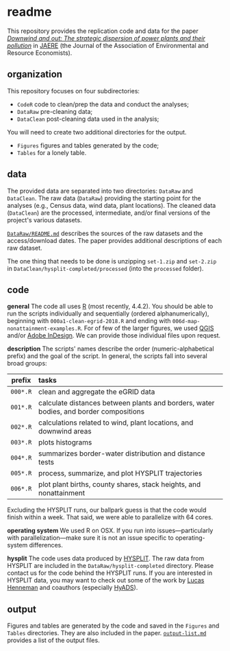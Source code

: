 # readme

This repository provides the replication code and data for the paper [*Downwind and out: The strategic dispersion of power plants and their pollution*](https://edrub.in/Papers/draft-plant-locations.pdf) in [JAERE](https://www.journals.uchicago.edu/toc/jaere/current) (the Journal of the Association of Environmental and Resource Economists).

## organization

This repository focuses on four subdirectories:

- `CodeR` code to clean/prep the data and conduct the analyses;
- `DataRaw` pre-cleaning data;
- `DataClean` post-cleaning data used in the analysis;

You will need to create two additional directories for the output.

- `Figures` figures and tables generated by the code;
- `Tables` for a lonely table.

## data

The provided data are separated into two directories: `DataRaw` and `DataClean`. The raw data (`DataRaw`) providing the starting point for the analyses (e.g., Census data, wind data, plant locations). The cleaned data (`DataClean`) are the processed, intermediate, and/or final versions of the project's various datasets.

[`DataRaw/README.md`](DataRaw) describes the sources of the raw datasets and the access/download dates. The paper provides additional descriptions of each raw dataset.

The one thing that needs to be done is unzipping `set-1.zip` and `set-2.zip` in `DataClean/hysplit-completed/processed` (into the `processed` folder).

## code 

**general** The code all uses [R](https://cran.r-project.org/) (most recently, 4.4.2). You should be able to run the scripts individually and sequentially (ordered alphanumerically), beginning with `000a1-clean-egrid-2018.R` and ending with `006d-map-nonattainment-examples.R`. For of few of the larger figures, we used [QGIS](https://www.qgis.org/) and/or [Adobe InDesign](https://www.adobe.com/products/indesign.html). We can provide those individual files upon request.

**description** The scripts' names describe the order (numeric-alphabetical prefix) and the goal of the script. In general, the scripts fall into several broad groups:

| prefix | tasks |
|:---:|:---|
| `000*.R` | clean and aggregate the eGRID data |
| `001*.R` | calculate distances between plants and borders, water bodies, and border compositions |
| `002*.R` | calculations related to wind, plant locations, and downwind areas |
| `003*.R` | plots histograms |
| `004*.R` | summarizes border-water distribution and distance tests |
| `005*.R` | process, summarize, and plot HYSPLIT trajectories |
| `006*.R` | plot plant births, county shares, stack heights, and nonattainment |

Excluding the HYSPLIT runs, our ballpark guess is that the code would finish within a week. That said, we were able to parallelize with 64 cores.

**operating system** We used R on OSX. If you run into issues—particularly with parallelization—make sure it is not an issue specific to operating-system differences.

**hysplit** The code uses data produced by [HYSPLIT](https://www.ready.noaa.gov/HYSPLIT.php). The raw data from HYSPLIT are included in the `DataRaw/hysplit-completed` directory. Please contact us for the code behind the HYSPLIT runs. If you are interested in HYSPLIT data, you may want to check out some of the work by [Lucas Henneman](https://www.lucashenneman.org/) and coauthors (especially [HyADS](https://www.cmascenter.org/conference//2019/slides/1440_henneman_hyads_tool_2019.pdf)).

## output

Figures and tables are generated by the code and saved in the `Figures` and `Tables` directories. They are also included in the paper. [`output-list.md`](output-list.md) provides a list of the output files.
